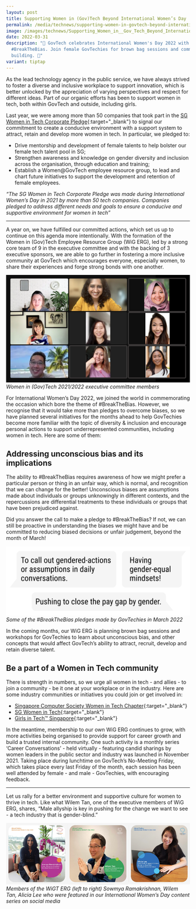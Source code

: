 ```yaml
---
layout: post
title: Supporting Women in (Gov)Tech Beyond International Women’s Day
permalink: /media/technews/supporting-women-in-govtech-beyond-international-womens-day/
image: /images/technews/Supporting_Women_in__Gov_Tech_Beyond_International_Women_s_Day__1_.jpg
date: 2022-03-31
description: "🚀 GovTech celebrates International Women's Day 2022 with
  #BreakTheBias. Join female GovTechies for brown bag sessions and community
  building. 👭"
variant: tiptap
---
```

As the lead technology agency in the public service, we have always strived to foster a diverse and inclusive workplace to support innovation, which is better unlocked by the appreciation of varying perspectives and respect for different ideas. Part of our organic efforts has been to support women in tech, both within GovTech and outside, including girls.

Last year, we were among more than 50 companies that took part in the [SG Women in Tech Corporate Pledge](https://sgtech.org.sg/SGTECH/Web/Initiatives/SG-Women-in-Tech-Company-Pledge/SG-Women-in-Tech-Company-Pledge.aspx){:target="_blank"} to signal our commitment to create a conducive environment with a support system to attract, retain and develop more women in tech. In particular, we pledged to:

* Drive mentorship and development of female talents to help bolster our female tech talent pool in SG;
* Strengthen awareness and knowledge on gender diversity and inclusion across the organisation, through education and training;
* Establish a Women@GovTech employee resource group, to lead and chart future initiatives to support the development and retention of female employees.

*“The SG Women in Tech Corporate Pledge was made during International Women’s Day in 2021 by more than 50 tech companies. Companies pledged to address different needs and goals to ensure a conducive and supportive environment for women in tech”*

---

A year on, we have fulfilled our committed actions, which set us up to continue on this agenda more intentionally. With the formation of the Women in (Gov)Tech Employee Resource Group (WiG ERG), led by a strong core team of 9 in the executive committee and with the backing of 3 executive sponsors, we are able to go further in fostering a more inclusive community at GovTech which encourages everyone, especially women, to share their experiences and forge strong bonds with one another.

![Women in (Gov)Tech 2021/2022 executive committee members](/images/technews/supporting-women-in-govtech-beyond-international-womens-day.png)*Women in (Gov)Tech 2021/2022 executive committee members*

For International Women’s Day 2022, we joined the world in commemorating the occasion which bore the theme of #BreakTheBias. However, we recognise that it would take more than pledges to overcome biases, so we have planned several initiatives for the months ahead to help GovTechies become more familiar with the topic of diversity & inclusion and encourage personal actions to support underrepresented communities, including women in tech. Here are some of them:

## **Addressing unconscious bias and its implications**

The ability to #BreakTheBias requires awareness of how we might prefer a particular person or thing in an unfair way, which is normal, and recognition that we can change for the better! Unconscious biases are assumptions made about individuals or groups unknowingly in different contexts, and the repercussions are differential treatments to these individuals or groups that have been prejudiced against. 

Did you answer the call to make a pledge to #BreakTheBias? If not, we can still be proactive in understanding the biases we might have and be committed to reducing biased decisions or unfair judgement, beyond the month of March! 

![Some of the BreakTheBias pledges made by GovTechies in March 2022](/images/technews/break-the-bias-pledges-govtech.png)*Some of the #BreakTheBias pledges made by GovTechies in March 2022*

In the coming months, our WiG ERG is planning brown bag sessions and workshops for GovTechies to learn about unconscious bias, and other concepts that would affect GovTech’s ability to attract, recruit, develop and retain diverse talent. 

## **Be a part of a Women in Tech community**

There is strength in numbers, so we urge all women in tech - and allies - to join a community - be it one at your workplace or in the industry. Here are some industry communities or initiatives you could join or get involved in:

* [Singapore Computer Society Women in Tech Chapter](https://www.scs.org.sg/communities/women-in-technology){:target="_blank"}
* [SG Women in Tech](https://www.sgwomenintech.sg/contact/){:target="_blank"}
* [Girls in Tech™ Singapore](https://singapore.girlsintech.org/){:target="_blank"}

In the meantime, membership to our own WiG ERG continues to grow, with more activities being organised to provide support for career growth and build a trusted internal community.  One such activity is a monthly series ‘Career Conversations’ - held virtually - featuring candid sharings by women leaders in the public sector and industry was launched in November 2021. Taking place during lunchtime on GovTech’s No-Meeting Friday, which takes place every last Friday of the month, each session has been well attended by female - and male - GovTechies, with encouraging feedback.

---

Let us rally for a better environment and supportive culture for women to thrive in tech. Like what Wilem Tan, one of the executive members of WiG ERG, shares, “Male allyship is key in pushing for the change we want to see - a tech industry that is gender-blind.” 

![Members of the Women in GovTech Employee Resource Group](/images/technews/members-of-women-in-govtech-employee-resource-group.png)*Members of the WiGT ERG (left to right) Sowmya Ramakrishnan, Wilem Tan, Alicia Lee who were featured in our International Women’s Day content series on social media*